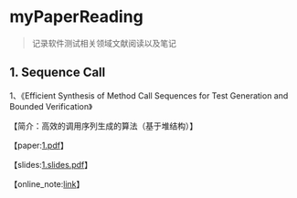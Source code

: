 # myPaperReading
> 记录软件测试相关领域文献阅读以及笔记

## 1. Sequence Call

1、《Efficient Synthesis of Method Call Sequences for Test Generation and Bounded Verification》

【简介：高效的调用序列生成的算法（基于堆结构）】

【paper:[1.pdf](https://github.com/Ghy0202/myPaperReading/blob/main/1.pdf)】

【slides:[1.slides.pdf](https://github.com/Ghy0202/myPaperReading/blob/main/1.slides.pdf)】

【online_note:[link](https://www.yuque.com/docs/share/111a6dfe-8d4a-4220-9864-06b9c627e487)】